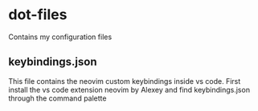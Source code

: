 # dot-files
Contains my configuration files

## keybindings.json
This file contains the neovim custom keybindings inside vs code. First install the vs code extension neovim by Alexey and find keybindings.json through the command palette
